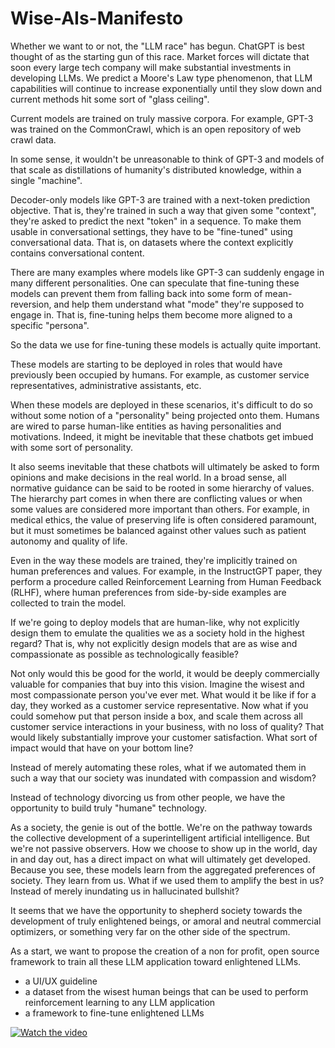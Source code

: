 # Wise-AIs-Manifesto

Whether we want to or not, the "LLM race" has begun. ChatGPT is best thought of as the starting gun of this race. Market forces will dictate that soon every large tech company will make substantial investments in developing LLMs. We predict a Moore's Law type phenomenon, that LLM capabilities will continue to increase exponentially until they slow down and current methods hit some sort of "glass ceiling".

Current models are trained on truly massive corpora. For example, GPT-3 was trained on the CommonCrawl, which is an open repository of web crawl data.

In some sense, it wouldn't be unreasonable to think of GPT-3 and models of that scale as distillations of humanity's distributed knowledge, within a single "machine".

Decoder-only models like GPT-3 are trained with a next-token prediction objective. That is, they're trained in such a way that given some "context", they're asked to predict the next "token" in a sequence. To make them usable in conversational settings, they have to be "fine-tuned" using conversational data. That is, on datasets where the context explicitly contains conversational content.

There are many examples where models like GPT-3 can suddenly engage in many different personalities. One can speculate that fine-tuning these models can prevent them from falling back into some form of mean-reversion, and help them understand what "mode" they're supposed to engage in. That is, fine-tuning helps them become more aligned to a specific "persona".

So the data we use for fine-tuning these models is actually quite important.

These models are starting to be deployed in roles that would have previously been occupied by humans. For example, as customer service representatives, administrative assistants, etc.

When these models are deployed in these scenarios, it's difficult to do so without some notion of a "personality" being projected onto them. Humans are wired to parse human-like entities as having personalities and motivations. Indeed, it might be inevitable that these chatbots get imbued with some sort of personality.

It also seems inevitable that these chatbots will ultimately be asked to form opinions and make decisions in the real world. In a broad sense, all normative guidance can be said to be rooted in some hierarchy of values. The hierarchy part comes in when there are conflicting values or when some values are considered more important than others. For example, in medical ethics, the value of preserving life is often considered paramount, but it must sometimes be balanced against other values such as patient autonomy and quality of life.

Even in the way these models are trained, they're implicitly trained on human preferences and values. For example, in the InstructGPT paper, they perform a procedure called Reinforcement Learning from Human Feedback (RLHF), where human preferences from side-by-side examples are collected to train the model.

If we're going to deploy models that are human-like, why not explicitly design them to emulate the qualities we as a society hold in the highest regard? That is, why not explicitly design models that are as wise and compassionate as possible as technologically feasible?

Not only would this be good for the world, it would be deeply commercially valuable for companies that buy into this vision. Imagine the wisest and most compassionate person you've ever met. What would it be like if for a day, they worked as a customer service representative. Now what if you could somehow put that person inside a box, and scale them across all customer service interactions in your business, with no loss of quality? That would likely substantially improve your customer satisfaction. What sort of impact would that have on your bottom line?

Instead of merely automating these roles, what if we automated them in such a way that our society was inundated with compassion and wisdom?

Instead of technology divorcing us from other people, we have the opportunity to build truly "humane" technology.

As a society, the genie is out of the bottle. We're on the pathway towards the collective development of a superintelligent artificial intelligence. But we're not passive observers. How we choose to show up in the world, day in and day out, has a direct impact on what will ultimately get developed. Because you see, these models learn from the aggregated preferences of society. They learn from us. What if we used them to amplify the best in us? Instead of merely inundating us in hallucinated bullshit?

It seems that we have the opportunity to shepherd society towards the development of truly enlightened beings, or amoral and neutral commercial optimizers, or something very far on the other side of the spectrum.

As a start, we want to propose the creation of a non for profit, open source framework to train all these LLM application toward enlightened LLMs.
- a UI/UX guideline
- a dataset from the wisest human beings that can be used to perform reinforcement learning to any LLM application 
- a framework to fine-tune enlightened LLMs


[![Watch the video](https://youtu.be/bDttLQBbpbo)](https://youtu.be/bDttLQBbpbo)
